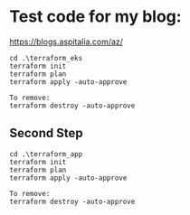 # Test code for my blog:
https://blogs.aspitalia.com/az/
```
cd .\terraform_eks
terraform init
terraform plan
terraform apply -auto-approve

To remove:
terraform destroy -auto-approve
```
## Second Step
```
cd .\terraform_app
terraform init
terraform plan
terraform apply -auto-approve

To remove:
terraform destroy -auto-approve
